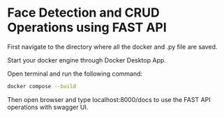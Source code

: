 # Face Detection and CRUD Operations using FAST API

First navigate to the directory where all the docker and .py file are saved. 

Start your docker engine through Docker Desktop App.

Open terminal and run the following command:

```bash
docker compose --build
```

Then open browser and type localhost:8000/docs to use the FAST API operations with swagger UI.



